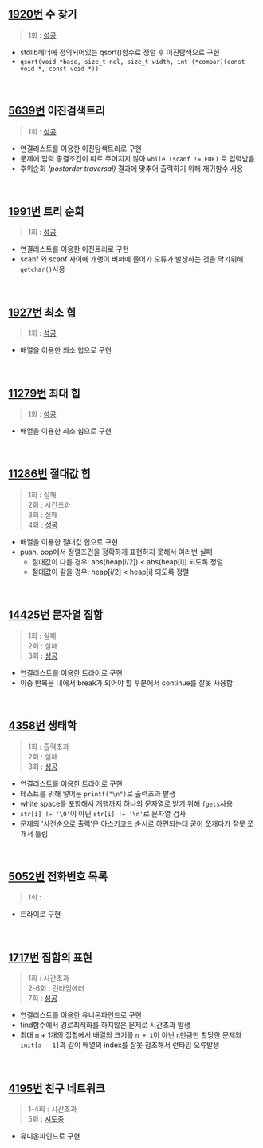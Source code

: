 ## [1920번](https://www.acmicpc.net/problem/1920) 수 찾기
> 1회 : [성공](./baekjoon_01920_find_number.c)
- stdlib헤더에 정의되어있는 qsort()함수로 정렬 후 이진탐색으로 구현
- `qsort(void *base, size_t nel, size_t width, int (*compar)(const void *, const void *))`
<br>

## [5639번](https://www.acmicpc.net/problem/5639) 이진검색트리
> 1회 : [성공](./baekjoon_05639_binary_search_tree.c)
- 연결리스트를 이용한 이진탐색트리로 구현
- 문제에 입력 종결조건이 따로 주어지지 않아 `while (scanf != EOF)` 로 입력받음
- 후위순회 _(postorder traversal)_ 결과에 맞추어 출력하기 위해 재귀함수 사용
<br>

## [1991번](https://www.acmicpc.net/problem/1991) 트리 순회
> 1회 : [성공](./baekjoon_01991_tree_traversal.c)
- 연결리스트를 이용한 이진트리로 구현
- scanf 와 scanf 사이에 개행이 버퍼에 들어가 오류가 발생하는 것을 막기위해 `getchar()`사용
<br>

## [1927번](https://www.acmicpc.net/problem/1927) 최소 힙
> 1회 : [성공](./baekjoon_01927_min_heap.c) 
- 배열을 이용한 최소 힙으로 구현
<br>

## [11279번](https://www.acmicpc.net/problem/11279) 최대 힙
> 1회 : [성공](./baekjoon_11279_max_heap.c) 
- 배열을 이용한 최소 힙으로 구현
<br>

## [11286번](https://www.acmicpc.net/problem/11286) 절대값 힙
> 1회 : 실패 <br>
> 2회 : 시간초과 <br>
> 3회 : 실패 <br>
> 4회 : [성공](./baekjoon_11286_abs_heap.c)
- 배열을 이용한 절대값 힙으로 구현
- push, pop에서 정렬조건을 정확하게 표현하지 못해서 여러번 실패
    - 절대값이 다를 경우: abs(heap[i/2]) < abs(heap[i]) 되도록 정렬
	- 절대값이 같을 경우: heap[i/2] < heap[i] 되도록 정렬
<br>

## [14425번](https://www.acmicpc.net/problem/14425) 문자열 집합
> 1회 : 실패 <br>
> 2회 : 실패 <br>
> 3회 : [성공](./baekjoon_14425_string_set.c)
- 연결리스트를 이용한 트라이로 구현
- 이중 반복문 내에서 break가 되어야 할 부분에서 continue를 잘못 사용함
<br>


## [4358번](https://www.acmicpc.net/problem/4358) 생태학
> 1회 : 출력초과 <br>
> 2회 : 실패 <br>
> 3회 : [성공](./baekjoon_04358_ecology.c)
- 연결리스트를 이용한 트라이로 구현
- 테스트를 위해 넣어둔 `printf("\n")`로 출력초과 발생
- white space를 포함해서 개행까지 하나의 문자열로 받기 위해 `fgets`사용
- `str[i] != '\0'`이 아닌 `str[i] != '\n'`로 문자열 검사
- 문제의 '사전순으로 출력'은 아스키코드 순서로 하면되는데 굳이 쪼개다가 잘못 쪼개서 틀림
<br>

## [5052번](https://www.acmicpc.net/problem/5052) 전화번호 목록
> 1회 : 
- 트라이로 구현
<br>

## [1717번](https://www.acmicpc.net/problem/1717) 집합의 표현
> 1회 : 시간초과 <br>
> 2-6회 : 런타임에러 <br>
> 7회 : [성공](./baekjoon_01717_expression_of_set.c)
- 연결리스트를 이용한 유니온파인드로 구현
- find함수에서 경로최적화를 하지않은 문제로 시간초과 발생
- 최대 n + 1개의 집합에서 배열의 크기를 `n + 1`이 아닌 `n`만큼만 할당한 문제와 `init[a - 1]`과 같이 배열의 index를 잘못 참조해서 런타임 오류발생
<br>

## [4195번](https://www.acmicpc.net/problem/4195) 친구 네트워크
> 1-4회 : 시간초과 <br>
> 5회 : [시도중](./baekjoon_04195_virtual_friends.c)
- 유니온파인드로 구현
